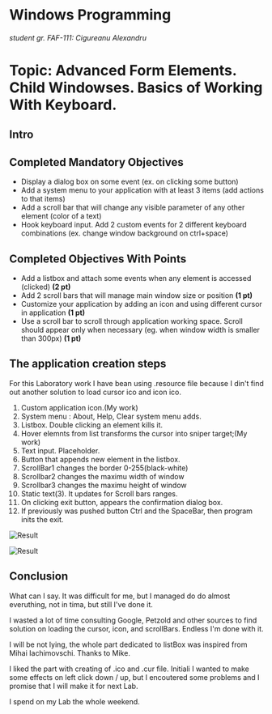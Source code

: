 # Windows Programming
###### student gr. FAF-111: Cigureanu Alexandru

# Topic: Advanced Form Elements. Child Windowses. Basics of Working With Keyboard.
## Intro

## Completed Mandatory Objectives
* Display a dialog box on some event (ex. on clicking some button)
* Add a system menu to your application with at least 3 items (add actions to that items)
* Add a scroll bar that will change any visible parameter of any other element (color of a text)
* Hook keyboard input. Add 2 custom events for 2 different keyboard combinations (ex. change window background on ctrl+space)

## Completed Objectives With Points
* Add a listbox and attach some events when any element is accessed (clicked) **(2 pt)**
* Add 2 scroll bars that will manage main window size or position **(1 pt)**
* Customize your application by adding an icon and using different cursor in application **(1 pt)**
* Use a scroll bar to scroll through application working space. Scroll should appear only when necessary (eg. when window width is smaller than 300px) **(1 pt)**

## The application creation steps
For this Laboratory work I have bean using .resource file because I din't find out another solution to load cursor ico and icon ico.

1. Custom application icon.(My work)
2. System menu : About, Help, Clear system menu adds.   
3. Listbox. Double clicking an element kills it.
4. Hover elemnts from list transforms the cursor into sniper target;(My work)
5. Text input. Placeholder.
6. Button that appends new element in the listbox.
7. ScrollBar1 changes the border 0-255(black-white)
8. Scrollbar2 changes the maximu width of window
9. Scrollbar3 changes the maximu height of window
10. Static text(3). It updates for Scroll bars ranges.
11. On clicking exit button, appears the confirmation dialog box.
12. If previously was pushed button Ctrl and the SpaceBar, then program inits the exit.

![Result](https://raw.github.com/TUM-FAF/WP-FAF-111-Iachimovschi-Mihai/master/Lab%232/demo.png)

![Result](https://raw.github.com/TUM-FAF/WP-FAF-111-Iachimovschi-Mihai/master/Lab%232/screenShot.png)

## Conclusion
What can I say. It was difficult for me, but I managed do do almost everuthing, not in tima, but still I've done it.

I wasted a lot of time consulting Google, Petzold and other sources to find solution on loading the cursor, icon, and scrollBars. Endless I'm done with it.

I will be not lying, the whole part dedicated to listBox was inspired from Mihai Iachimovschi. Thanks to Mike.

I liked the part with creating of .ico and .cur file. Initiali I wanted to make some effects on left click down / up, but I encoutered some problems and I promise that I will make it for next Lab.

I spend on my Lab the whole weekend.
